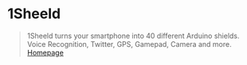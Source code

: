 # 1Sheeld

> 1Sheeld turns your smartphone into 40 different Arduino shields.
Voice Recognition, Twitter, GPS, Gamepad, Camera and more. [Homepage](http://1sheeld.com/)